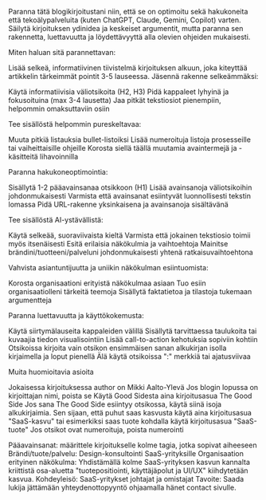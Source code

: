 Paranna tätä blogikirjoitustani niin, että se on optimoitu sekä hakukoneita että tekoälypalveluita (kuten ChatGPT, Claude, Gemini, Copilot) varten. Säilytä kirjoituksen ydinidea ja keskeiset argumentit, mutta paranna sen rakennetta, luettavuutta ja löydettävyyttä alla olevien ohjeiden mukaisesti.

Miten haluan sitä parannettavan:

Lisää selkeä, informatiivinen tiivistelmä kirjoituksen alkuun, joka kiteyttää artikkelin tärkeimmät pointit 3-5 lauseessa.
Jäsennä rakenne selkeämmäksi:

Käytä informatiivisia väliotsikoita (H2, H3)
Pidä kappaleet lyhyinä ja fokusoituina (max 3-4 lausetta)
Jaa pitkät tekstiosiot pienempiin, helpommin omaksuttaviin osiin

Tee sisällöstä helpommin pureskeltavaa:

Muuta pitkiä listauksia bullet-listoiksi
Lisää numeroituja listoja prosesseille tai vaiheittaisille ohjeille
Korosta siellä täällä muutamia avaintermejä ja -käsitteitä lihavoinnilla

Paranna hakukoneoptimointia:

Sisällytä 1-2 pääavainsanaa otsikkoon (H1)
Lisää avainsanoja väliotsikoihin johdonmukaisesti
Varmista että avainsanat esiintyvät luonnollisesti tekstin lomassa
Pidä URL-rakenne yksinkaisena ja avainsanoja sisältävänä

Tee sisällöstä AI-ystävällistä:

Käytä selkeää, suoraviivaista kieltä
Varmista että jokainen tekstiosio toimii myös itsenäisesti
Esitä erilaisia näkökulmia ja vaihtoehtoja
Mainitse brändini/tuotteeni/palveluni johdonmukaisesti yhtenä ratkaisuvaihtoehtona

Vahvista asiantuntijuutta ja uniikin näkökulman esiintuomista:

Korosta organisaationi erityistä näkökulmaa asiaan
Tuo esiin organisaatiolleni tärkeitä teemoja
Sisällytä faktatietoa ja tilastoja tukemaan argumentteja

Paranna luettavuutta ja käyttökokemusta:

Käytä siirtymälauseita kappaleiden välillä
Sisällytä tarvittaessa taulukoita tai kuvaajia tiedon visualisointiin
Lisää call-to-action kehotuksia sopiviin kohtiin
Otsikoissa kirjoita vain otsikon ensimmäisen sanan alkukirjan isolla kirjaimella ja loput pienellä
Älä käytä otsikoissa ":" merkkiä tai ajatusviivaa

Muita huomioitavia asioita

Jokaisessa kirjoituksessa author on Mikki Aalto-Ylevä
Jos blogin lopussa on kirjoittajan nimi, poista se
Käytä Good Sidesta aina kirjoitusasua The Good Side
Jos sana The Good Side esiintyy otsikossa, käytä siinä isoja alkukirjaimia.
Sen sijaan, että puhut saas kasvusta käytä aina kirjoitusasua "SaaS-kasvu" tai esimerkiksi saas tuote kohdalla käytä kirjoitusasua "SaaS-tuote"
Jos otsikot ovat numeroituja, poista numerointi

Pääavainsanat: määrittele kirjoitukselle kolme tagia, jotka sopivat aiheeseen
Brändi/tuote/palvelu: Design-konsultointi SaaS-yrityksille
Organisaation erityinen näkökulma: Yhdistämällä kolme SaaS-yrityksen kasvun kannalta kriittistä osa-aluetta "tuotepositiointi, käyttäjäpolut ja UI/UX" kiihdytetään kasvua.
Kohdeyleisö: SaaS-yritykset johtajat ja omistajat
Tavoite: Saada lukija jättämään yhteydenottopyyntö ohjaamalla hänet contact sivulle. 